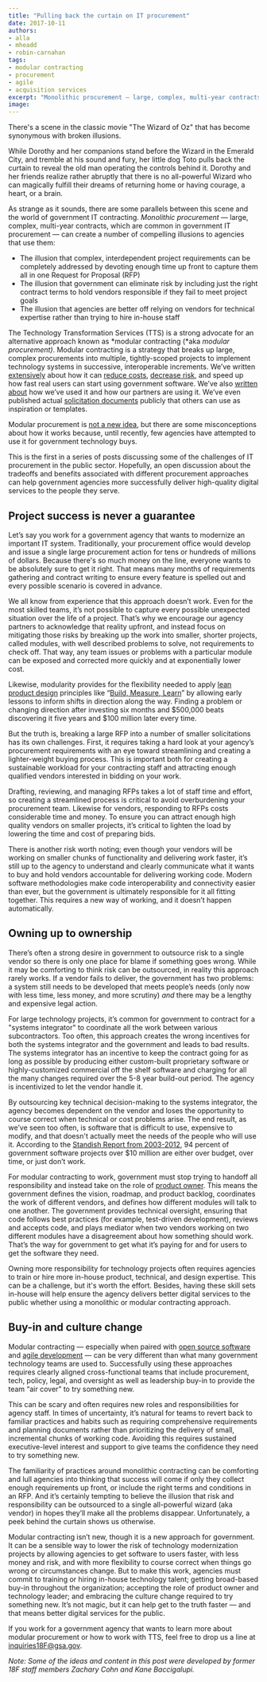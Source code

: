 ```yaml
---
title: "Pulling back the curtain on IT procurement"
date: 2017-10-11
authors:
- alla
- mheadd
- robin-carnahan
tags:
- modular contracting
- procurement
- agile
- acquisition services
excerpt: "Monolithic procurement — large, complex, multi-year contracts, which are common in government IT procurement — can create a number of compelling illusions to agencies that use them. The Technology Transformation Services (TTS) is a strong advocate for an alternative approach known as modular contracting (aka modular procurement)."
image:
---
```


There's a scene in the classic movie "The Wizard of Oz" that has become
synonymous with broken illusions.

While Dorothy and her companions stand before the Wizard in the Emerald
City, and tremble at his sound and fury, her little dog Toto pulls back
the curtain to reveal the old man operating the controls behind it.
Dorothy and her friends realize rather abruptly that there is no
all-powerful Wizard who can magically fulfill their dreams of returning
home or having courage, a heart, or a brain.

As strange as it sounds, there are some parallels between this scene and
the world of government IT contracting. *Monolithic procurement* —
large, complex, multi-year contracts, which are common in government IT
procurement — can create a number of compelling illusions to agencies
that use them:

-   The illusion that complex, interdependent project requirements can be completely addressed by devoting enough time up front to capture them all in one Request for Proposal (RFP)
-   The illusion that government can eliminate risk by including just the right contract terms to hold vendors responsible if they fail to meet project goals
-   The illusion that agencies are better off relying on vendors for technical expertise rather than trying to hire in-house staff

The Technology Transformation Services (TTS) is a strong advocate for an
alternative approach known as *modular contracting (*aka *modular
procurement)*. Modular contracting is a strategy that breaks up large,
complex procurements into multiple, tightly-scoped projects to implement
technology systems in successive, interoperable increments. We’ve
written
[extensively](https://18f.gsa.gov/2016/11/15/modular-procurement-state-local-government/)
about how it can [reduce
costs](https://18f.gsa.gov/2016/09/20/mississippi-agile-modular-techniques-child-welfare-system/),
[decrease
risk](https://18f.gsa.gov/2016/03/22/helping-california-buy-a-new-child-welfare-system/),
and speed up how fast real users can start using government software.
We’ve also [written
about](https://18f.gsa.gov/2016/09/20/mississippi-agile-modular-techniques-child-welfare-system/)
how we’ve used it and how our partners are using it. We’ve even
published actual [solicitation
documents](https://github.com/search?q=topic%3Aagile-bpa+org%3A18F&type=Repositories)
publicly that others can use as inspiration or templates.

Modular procurement is [not a new
idea](https://modularcontracting.18f.gov/), but there are some
misconceptions about how it works because, until recently, few agencies
have attempted to use it for government technology buys.

This is the first in a series of posts discussing some of the challenges
of IT procurement in the public sector. Hopefully, an open discussion
about the tradeoffs and benefits associated with different procurement
approaches can help government agencies more successfully deliver
high-quality digital services to the people they serve.

Project success is never a guarantee
------------------------------------

Let’s say you work for a government agency that wants to modernize an
important IT system. Traditionally, your procurement office would
develop and issue a single large procurement action for tens or hundreds
of millions of dollars. Because there's so much money on the line,
everyone wants to be absolutely sure to get it right. That means many
months of requirements gathering and contract writing to ensure every
feature is spelled out and every possible scenario is covered in
advance.

We all know from experience that this approach doesn’t work. Even for
the most skilled teams, it’s not possible to capture every possible
unexpected situation over the life of a project. That’s why we encourage
our agency partners to acknowledge that reality upfront, and instead
focus on mitigating those risks by breaking up the work into smaller,
shorter projects, called modules, with well described problems to solve,
not requirements to check off. That way, any team issues or problems
with a particular module can be exposed and corrected more quickly and
at exponentially lower cost.

Likewise, modularity provides for the flexibility needed to apply [lean
product
design](https://18f.gsa.gov/2015/11/20/how-we-use-a-lean-approach-to-product-design/)
principles like “[Build, Measure,
Learn](https://steveblank.com/2015/05/06/build-measure-learn-throw-things-against-the-wall-and-see-if-they-work/)”
by allowing early lessons to inform shifts in direction along the way.
Finding a problem or changing direction after investing six months and
$500,000 beats discovering it five years and $100 million later every
time.

But the truth is, breaking a large RFP into a number of smaller
solicitations has its own challenges. First, it requires taking a hard
look at your agency’s procurement requirements with an eye toward
streamlining and creating a lighter-weight buying process. This is
important both for creating a sustainable workload for your contracting
staff and attracting enough qualified vendors interested in bidding on
your work.

Drafting, reviewing, and managing RFPs takes a lot of staff time and
effort, so creating a streamlined process is critical to avoid
overburdening your procurement team. Likewise for vendors, responding to
RFPs costs considerable time and money. To ensure you can attract enough
high quality vendors on smaller projects, it’s critical to lighten the
load by lowering the time and cost of preparing bids.

There is another risk worth noting; even though your vendors will be
working on smaller chunks of functionality and delivering work faster,
it’s still up to the agency to understand and clearly communicate what
it wants to buy and hold vendors accountable for delivering working
code. Modern software methodologies make code interoperability and
connectivity easier than ever, but the government is ultimately
responsible for it all fitting together. This requires a new way of
working, and it doesn’t happen automatically.

Owning up to ownership
----------------------

There’s often a strong desire in government to outsource risk to a
single vendor so there is only one place for blame if something goes
wrong. While it may be comforting to think risk can be outsourced, in
reality this approach rarely works. If a vendor fails to deliver, the
government has two problems: a system still needs to be developed that
meets people’s needs (only now with less time, less money, and more
scrutiny) *and* there may be a lengthy and expensive legal action.

For large technology projects, it’s common for government to contract
for a "systems integrator" to coordinate all the work between various
subcontractors. Too often, this approach creates the wrong incentives
for both the systems integrator and the government and leads to bad
results. The systems integrator has an incentive to keep the contract
going for as long as possible by producing either custom-built
proprietary software or highly-customized commercial off the shelf
software and charging for all the many changes required over the 5-8
year build-out period. The agency is incentivized to let the vendor
handle it.

By outsourcing key technical decision-making to the systems integrator,
the agency becomes dependent on the vendor and loses the opportunity to
course correct when technical or cost problems arise. The end result, as
we’ve seen too often, is software that is difficult to use, expensive to
modify, and that doesn't actually meet the needs of the people who will
use it. According to the [Standish Report from
2003-2012](https://www.brookings.edu/blog/techtank/2015/08/25/doomed-challenges-and-solutions-to-government-it-projects/),
94 percent of government software projects over \$10 million are either
over budget, over time, or just don’t work.

For modular contracting to work, government must stop trying to handoff
all responsibility and instead take on the role of [product
owner](https://playbook.cio.gov/#play6). This means the government
defines the vision, roadmap, and product backlog, coordinates the work
of different vendors, and defines how different modules will talk to one
another. The government provides technical oversight, ensuring that code
follows best practices (for example, test-driven development), reviews
and accepts code, and plays mediator when two vendors working on two
different modules have a disagreement about how something should work.
That’s the way for government to get what it’s paying for and for users
to get the software they need.

Owning more responsibility for technology projects often requires
agencies to train or hire more in-house product, technical, and design
expertise. This can be a challenge, but it's worth the effort. Besides,
having these skill sets in-house will help ensure the agency delivers
better digital services to the public whether using a monolithic or
modular contracting approach.

Buy-in and culture change
-------------------------

Modular contracting — especially when paired with [open source
software](https://18f.gsa.gov/2016/08/08/facts-about-publishing-open-source-code-in-government/)
and [agile
development](https://modularcontracting.18f.gov/agile-development/) —
can be very different than what many government technology teams are
used to. Successfully using these approaches requires clearly aligned
cross-functional teams that include procurement, tech, policy, legal,
and oversight as well as leadership buy-in to provide the team “air
cover” to try something new.

This can be scary and often requires new roles and responsibilities for
agency staff. In times of uncertainty, it’s natural for teams to revert
back to familiar practices and habits such as requiring comprehensive
requirements and planning documents rather than prioritizing the
delivery of small, incremental chunks of working code. Avoiding this
requires sustained executive-level interest and support to give teams
the confidence they need to try something new.

The familiarity of practices around monolithic contracting can be
comforting and lull agencies into thinking that success will come if
only they collect enough requirements up front, or include the right
terms and conditions in an RFP. And it’s certainly tempting to believe
the illusion that risk and responsibility can be outsourced to a single
all-powerful wizard (aka vendor) in hopes they’ll make all the problems
disappear. Unfortunately, a peek behind the curtain shows us otherwise.

Modular contracting isn’t new, though it is a new approach for
government. It can be a sensible way to lower the risk of technology
modernization projects by allowing agencies to get software to users
faster, with less money and risk, and with more flexibility to course
correct when things go wrong or circumstances change. But to make this
work, agencies must commit to training or hiring in-house technology
talent; getting broad-based buy-in throughout the organization;
accepting the role of product owner and technology leader; and embracing
the culture change required to try something new. It’s not magic, but it
can help get to the truth faster — and that means better digital
services for the public.

If you work for a government agency that wants to learn more about
modular procurement or how to work with TTS, feel free to drop us a line
at [inquiries18F@gsa.gov](mailto:inquiries18F@gsa.gov).

*Note: Some of the ideas and content in this post were developed by
former 18F staff members Zachary Cohn and Kane Baccigalupi.*

